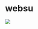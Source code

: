 # websu

![ ](https://media.discordapp.net/attachments/1068249895401689148/1068275355632287805/Screenshot_1.png?width=810&height=399)
